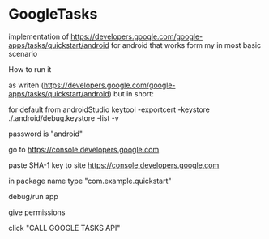 # GoogleTasks
implementation of https://developers.google.com/google-apps/tasks/quickstart/android for android that works form my in most basic scenario

How to run it

as writen (https://developers.google.com/google-apps/tasks/quickstart/android) but in short:

for default from androidStudio
keytool -exportcert -keystore ./.android/debug.keystore -list -v

password is "android"

go to https://console.developers.google.com

paste SHA-1 key to site https://console.developers.google.com

in package name type "com.example.quickstart"

debug/run app

give permissions

click "CALL GOOGLE TASKS API"
